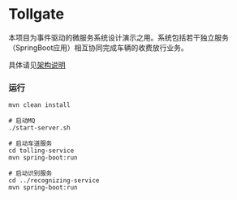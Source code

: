 # Tollgate

本项目为事件驱动的微服务系统设计演示之用。系统包括若干独立服务（SpringBoot应用）相互协同完成车辆的收费放行业务。

具体请见[架构说明](docs/architecture.md)

### 运行

```shell
mvn clean install

# 启动MQ
./start-server.sh

# 启动车道服务
cd tolling-service
mvn spring-boot:run

# 启动识别服务
cd ../recognizing-service
mvn spring-boot:run
```

